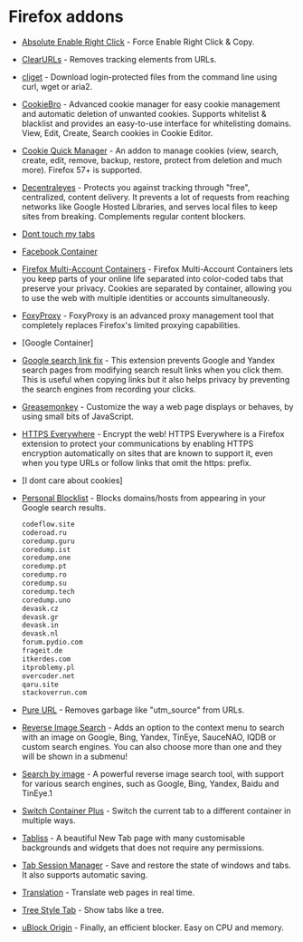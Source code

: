# Firefox addons

* [Absolute Enable Right Click](https://addons.mozilla.org/en-US/firefox/addon/absolute-enable-right-click/) - Force Enable Right Click & Copy.

* [ClearURLs](https://addons.mozilla.org/ru/firefox/addon/clearurls/) - Removes tracking elements from URLs.

* [cliget](https://addons.mozilla.org/en-US/firefox/addon/cliget/) - Download login-protected files from the command line using curl, wget or aria2.

* [CookieBro](https://addons.mozilla.org/en-US/firefox/addon/cookiebro/) - Advanced cookie manager for easy cookie management and automatic deletion of unwanted cookies. Supports whitelist & blacklist and provides an easy-to-use interface for whitelisting domains. View, Edit, Create, Search cookies in Cookie Editor.

* [Cookie Quick Manager](https://addons.mozilla.org/ru/firefox/addon/cookie-quick-manager) - An addon to manage cookies (view, search, create, edit, remove, backup, restore, protect from deletion and much more). Firefox 57+ is supported.

* [Decentraleyes](https://addons.mozilla.org/en-US/firefox/addon/decentraleyes/) - Protects you against tracking through "free", centralized, content delivery. It prevents a lot of requests from reaching networks like Google Hosted Libraries, and serves local files to keep sites from breaking. Complements regular content blockers.

* [Dont touch my tabs](https://addons.mozilla.org/ru/firefox/addon/dont-touch-my-tabs/)

* [Facebook Container]()

* [Firefox Multi-Account Containers](https://addons.mozilla.org/en-US/firefox/addon/multi-account-containers/) - Firefox Multi-Account Containers lets you keep parts of your online life separated into color-coded tabs that preserve your privacy. Cookies are separated by container, allowing you to use the web with multiple identities or accounts simultaneously.

* [FoxyProxy](https://addons.mozilla.org/en-US/firefox/addon/foxyproxy-standard/) - FoxyProxy is an advanced proxy management tool that completely replaces Firefox's limited proxying capabilities.

* [Google Container]

* [Google search link fix](https://addons.mozilla.org/en-US/firefox/addon/google-search-link-fix/) - This extension prevents Google and Yandex search pages from modifying search result links when you click them. This is useful when copying links but it also helps privacy by preventing the search engines from recording your clicks.

* [Greasemonkey](https://addons.mozilla.org/en-US/firefox/addon/greasemonkey/) - Customize the way a web page displays or behaves, by using small bits of JavaScript.

* [HTTPS Everywhere](https://addons.mozilla.org/en-US/firefox/addon/https-everywhere/) - Encrypt the web! HTTPS Everywhere is a Firefox extension to protect your communications by enabling HTTPS encryption automatically on sites that are known to support it, even when you type URLs or follow links that omit the https: prefix.

* [I dont care about cookies]

* [Personal Blocklist](https://addons.mozilla.org/en-US/firefox/addon/personal-blocklist/) - Blocks domains/hosts from appearing in your Google search results.
    ```sh
    codeflow.site
    coderoad.ru
    coredump.guru
    coredump.ist
    coredump.one
    coredump.pt
    coredump.ro
    coredump.su
    coredump.tech
    coredump.uno
    devask.cz
    devask.gr
    devask.in
    devask.nl
    forum.pydio.com
    frageit.de
    itkerdes.com
    itproblemy.pl
    overcoder.net
    qaru.site
    stackoverrun.com
    ```

* [Pure URL](https://addons.mozilla.org/en-US/firefox/addon/pure-url/) - Removes garbage like "utm_source" from URLs.

* [Reverse Image Search](https://addons.mozilla.org/en-US/firefox/addon/image-reverse-search/) - Adds an option to the context menu to search with an image on Google, Bing, Yandex, TinEye, SauceNAO, IQDB or custom search engines. You can also choose more than one and they will be shown in a submenu!

* [Search by image](https://addons.mozilla.org/ru/firefox/addon/search_by_image) - A powerful reverse image search tool, with support for various search engines, such as Google, Bing, Yandex, Baidu and TinEye.1

* [Switch Container Plus](https://addons.mozilla.org/en-US/firefox/addon/switch-container-plus/) - Switch the current tab to a different container in multiple ways.

* [Tabliss](https://addons.mozilla.org/ru/firefox/addon/tabliss/) - A beautiful New Tab page with many customisable backgrounds and widgets that does not require any permissions.

* [Tab Session Manager](https://addons.mozilla.org/en-US/firefox/addon/tab-session-manager/) - Save and restore the state of windows and tabs. It also supports automatic saving.

* [Translation](https://addons.mozilla.org/ru/firefox/addon/traduzir-paginas-web) - Translate web pages in real time.

* [Tree Style Tab](https://addons.mozilla.org/en-US/firefox/addon/tree-style-tab/) - Show tabs like a tree.

* [uBlock Origin](https://addons.mozilla.org/en-US/firefox/addon/ublock-origin/) - Finally, an efficient blocker. Easy on CPU and memory.

